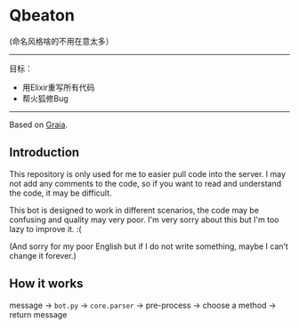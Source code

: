 # Qbeaton

(命名风格啥的不用在意太多）

---

目标：

- 用Elixir重写所有代码
- 帮火狐修Bug

---

Based on [Graia](https://github.com/GraiaProject/Application).

## Introduction

This repository is only used for me to easier pull code into the server. I may not add any comments to the code, so if you want to read and understand the code, it may be difficult.

This bot is designed to work in different scenarios, the code may be confusing and quality may very poor. I'm very sorry about this but I'm too lazy to improve it. :(

(And sorry for my poor English but if I do not write something, maybe I can’t change it forever.)

## How it works

message -> `bot.py` -> `core.parser` -> pre-process -> choose a method -> return message
